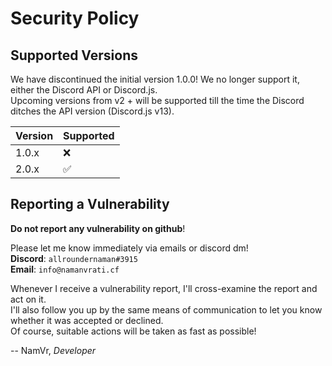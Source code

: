 # Security Policy

## Supported Versions

We have discontinued the initial version 1.0.0! We no longer support it, either the Discord API or Discord.js. <br>
Upcoming versions from v2 + will be supported till the time the Discord ditches the API version (Discord.js v13). <br>

| Version | Supported          |
| ------- | ------------------ |
| 1.0.x   | :x:                |
| 2.0.x   | :white_check_mark: |

## Reporting a Vulnerability

**Do not report any vulnerability on github**!

Please let me know immediately via emails or discord dm! <br>
**Discord**: `allroundernaman#3915` <br>
**Email**: `info@namanvrati.cf` <br>

Whenever I receive a vulnerability report, I'll cross-examine the report and act on it. <br>
I'll also follow you up by the same means of communication to let you know whether it was accepted or declined. <br>
Of course, suitable actions will be taken as fast as possible! <br>

-- NamVr, *Developer*
